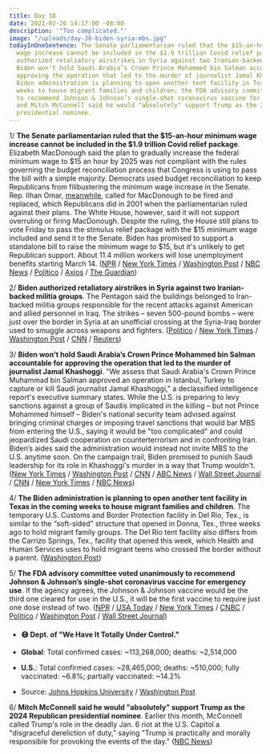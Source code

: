 ```yaml
---
title: Day 38
date: 2021-02-26 14:17:00 -08:00
description: '"Too complicated."'
image: "/uploads/day-38-biden-syria-mbs.jpg"
todayInOneSentence: The Senate parliamentarian ruled that the $15-an-hour minimum
  wage increase cannot be included in the $1.9 trillion Covid relief package; Biden
  authorized retaliatory airstrikes in Syria against two Iranian-backed militia groups;
  Biden won't hold Saudi Arabia’s Crown Prince Mohammed bin Salman accountable for
  approving the operation that led to the murder of journalist Jamal Khashoggi; the
  Biden administration is planning to open another tent facility in Texas in the coming
  weeks to house migrant families and children; the FDA advisory committee voted unanimously
  to recommend Johnson & Johnson’s single-shot coronavirus vaccine for emergency use;
  and Mitch McConnell said he would "absolutely" support Trump as the 2024 Republican
  presidential nominee.
---
```


1/ **The Senate parliamentarian ruled that the $15-an-hour minimum wage increase cannot be included in the $1.9 trillion Covid relief package**. Elizabeth MacDonough said the plan to gradually increase the federal minimum wage to $15 an hour by 2025 was not compliant with the rules governing the budget reconciliation process that Congress is using to pass the bill with a simple majority. Democrats used budget reconciliation to keep Republicans from filibustering the minimum wage increase in the Senate. Rep. Ilhan Omar, [meanwhile](https://www.washingtonpost.com/nation/2021/02/26/senate-parliamentarian-minimum-wage-overrule/), called for MacDonough to be fired and replaced, which Republicans did in 2001 when the parliamentarian ruled against their plans. The White House, however, said it will not support overruling or firing MacDonough. Despite the ruling, the House still plans to vote Friday to pass the stimulus relief package with the $15 minimum wage included and send it to the Senate. Biden has promised to support a standalone bill to raise the minimum wage to $15, but it's unlikely to get Republican support. About 11.4 million workers will lose unemployment benefits starting March 14. ([NPR](https://www.npr.org/2021/02/25/970637190/senate-cant-vote-on-15-minimum-wage-parliamentarian-rules) / [New York Times](https://www.nytimes.com/2021/02/25/us/politics/federal-minimum-wage.html) / [Washington Post](https://www.washingtonpost.com/us-policy/2021/02/25/minimum-wage-increase-imperiled-covid-relief-bill-by-senate-officials-ruling/) / [NBC News](https://www.nbcnews.com/politics/congress/senate-ruling-says-democrats-can-t-put-15-minimum-wage-n1258913) / [Politico](https://www.politico.com/news/2021/02/25/minimum-wage-senate-parliamentarian-471688) / [Axios](https://www.axios.com/senate-parliamentarian-minimum-wage-15-relief-e490591a-c668-4be9-af75-5e2408fe8f34.html) / [The Guardian](https://www.theguardian.com/us-news/2021/feb/26/ilhan-omar-minimum-wage-democrats-senate-official))

2/ **Biden authorized retaliatory airstrikes in Syria against two Iranian-backed militia groups**. The Pentagon said the buildings belonged to Iran-backed militia groups responsible for the recent attacks against American and allied personnel in Iraq. The strikes – seven 500-pound bombs – were just over the border in Syria at an unofficial crossing at the Syria-Iraq border used to smuggle across weapons and fighters. ([Politico](https://www.politico.com/news/2021/02/26/biden-ordered-airstrike-iran-rocket-attacks-471752) / [New York Times](https://www.nytimes.com/2021/02/25/us/politics/biden-syria-airstrike-iran.html) / [Washington Post](https://www.washingtonpost.com/national-security/biden-administration-conducts-strike-on-iranian-linked-fighters-in-syria/2021/02/25/7ff2447e-77ca-11eb-ae66-8b9e3c6918a1_story.html) / [CNN](https://www.cnn.com/2021/02/25/politics/us-iraq-iran/index.html) / [Reuters](https://www.reuters.com/article/usa-syria-strike-exclusive-int-idUSKBN2AP337))

3/ **Biden won't hold Saudi Arabia’s Crown Prince Mohammed bin Salman accountable for approving the operation that led to the murder of journalist Jamal Khashoggi**. "We assess that Saudi Arabia's Crown Prince Muhammad bin Salman approved an operation in Istanbul, Turkey to capture or kill Saudi journalist Jamal Khashoggi," a declassified intelligence report's executive summary states. While the U.S. is preparing to levy sanctions against a group of Saudis implicated in the killing – but not Prince Mohammed himself – Biden's national security team advised against bringing criminal charges or imposing travel sanctions that would bar MBS from entering the U.S., saying it would be "too complicated" and could jeopardized Saudi cooperation on counterterrorism and in confronting Iran. Biden’s aides said the administration would instead not invite MBS to the U.S. anytime soon. On the campaign trail, Biden promised to punish Saudi leadership for its role in Khashoggi's murder in a way that Trump wouldn't. ([New York Times](https://www.nytimes.com/2021/02/26/us/politics/biden-mbs-khashoggi.html) / [Washington Post](https://www.washingtonpost.com/national-security/khashoggi-killing-intelligence-report-release-mbs-saudi-arabia/2021/02/26/df5f6e58-7844-11eb-948d-19472e683521_story.html) / [CNN](https://www.cnn.com/2021/02/26/politics/biden-administration-khashoggi-report/index.html) / [ABC News](https://abcnews.go.com/Politics/biden-admin-releases-declassified-intel-report-khashoggi-murder/story?id=76137794) / [Wall Street Journal](https://www.wsj.com/articles/saudi-crown-prince-approved-operation-to-kill-khashoggi-u-s-report-says-11614363492) / [CNN](https://www.cnn.com/2021/02/26/politics/biden-mohammed-bin-salman-jamal-khashoggi/index.html) / [New York Times](https://www.nytimes.com/2021/02/26/us/politics/jamal-khashoggi-killing-cia-report.html) / [NBC News](https://www.nbcnews.com/politics/national-security/u-s-officially-points-finger-saudi-crown-prince-mohammed-bin-n1258987))

4/ **The Biden administration is planning to open another tent facility in Texas in the coming weeks to house migrant families and children**. The temporary U.S. Customs and Border Protection facility in Del Rio, Tex., is similar to the “soft-sided” structure that opened in Donna, Tex., three weeks ago to hold migrant family groups. The Del Rio tent facility also differs from the Carrizo Springs, Tex., facility that opened this week, which Health and Human Services uses to hold migrant teens who crossed the border without a parent. ([Washington Post](https://www.washingtonpost.com/national/immigration-facility-del-rio-texas/2021/02/26/a317bed4-7847-11eb-ae66-8b9e3c6918a1_story.html))

5/ **The FDA advisory committee voted unanimously to recommend Johnson & Johnson’s single-shot coronavirus vaccine for emergency use**. If the agency agrees, the Johnson & Johnson vaccine would be the third one cleared for use in the U.S., it will be the first vaccine to require just one dose instead of two. ([NPR](https://www.npr.org/sections/coronavirus-live-updates/2021/02/26/971866357/fda-panel-votes-for-emergency-use-of-johnson-johnsons-covid-19-vaccine) / [USA Today](https://www.usatoday.com/story/news/health/2021/02/26/johnson-covid-vaccine-advisory-committee-recommend-fda-authorization/6831865002/) / [New York Times](https://www.nytimes.com/2021/02/26/world/FDA-Johnson-and-Johnson-vaccine.html) / [CNBC](https://www.cnbc.com/2021/02/26/johnson-and-johnson-covid-vaccine-fda-panel-recommends-emergency-use.html) / [Politico](https://www.politico.com/news/2021/02/26/fda-johnson-johnson-vaccine-advantages-471766) / [Washington Post](https://www.washingtonpost.com/nation/2021/02/26/coronavirus-covid-live-updates-us/) / [Wall Street Journal](https://www.wsj.com/articles/johnson-and-johnson-covid-19-vaccine-fda-expert-panel-recommendation-11614294002?mod=hp_lead_pos1))

* #### 😷 Dept. of "We Have It Totally Under Control."

* **Global**: Total confirmed cases: \~113,268,000; deaths: \~2,514,000

* **U.S.**: Total confirmed cases: \~28,465,000; deaths: \~510,000; fully vaccinated: \~6.8%; partially vaccinated: \~14.2%

* Source: [Johns Hopkins University](https://coronavirus.jhu.edu/map.html) / [Washington Post](https://www.washingtonpost.com/graphics/2020/health/covid-vaccine-states-distribution-doses/)

6/ **Mitch McConnell said he would "absolutely" support Trump as the 2024 Republican presidential nominee**. Earlier this month, McConnell called Trump's role in the deadly Jan. 6 riot at the U.S. Capitol a "disgraceful dereliction of duty," saying "Trump is practically and morally responsible for provoking the events of the day." ([NBC News](https://www.nbcnews.com/politics/politics-news/mcconnell-says-he-would-absolutely-support-trump-2024-nominee-n1258911))
